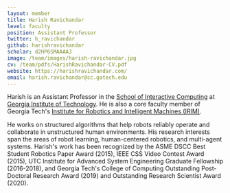 ```yaml
---
layout: member
title: Harish Ravichandar
level: faculty
position: Assistant Professor
twitter: h_ravichandar
github: harishravichandar
scholar: d2HP6SMAAAAJ
image: /team/images/harish-ravichandar.jpg
cv: /team/pdfs/HarishRavichandar-CV.pdf
website: https://harishravichandar.com/
email: harish.ravichandar@cc.gatech.edu
---
```


Harish is an Assistant Professor in the [School of Interactive Computing](https://ic.gatech.edu/) at [Georgia Institute of Technology](https://gatech.edu/). He is also a core faculty member of Georgia Tech's [Institute for Robotics and Intelligent Machines (IRIM)](https://research.gatech.edu/robotics).

He works on structured algorithms that help robots reliably operate and collaborate in unstructured human environments. His research interests span the areas of robot learning, human-centered robotics, and multi-agent systems. Harish's work has been recognized by the ASME DSCC Best Student Robotics Paper Award (2015), IEEE CSS Video Contest Award (2015), UTC Institute for Advanced System Engineering Graduate Fellowship (2016-2018), and Georgia Tech's College of Computing Outstanding Post-Doctoral Research Award (2019) and Outstanding Research Scientist Award (2020).
